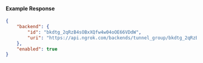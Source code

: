 <!-- Code generated for API Clients. DO NOT EDIT. -->

#### Example Response

```json
{
	"backend": {
		"id": "bkdtg_2qRzB4sOBxXQfw4w04oOE66VDdW",
		"uri": "https://api.ngrok.com/backends/tunnel_group/bkdtg_2qRzB4sOBxXQfw4w04oOE66VDdW"
	},
	"enabled": true
}
```
